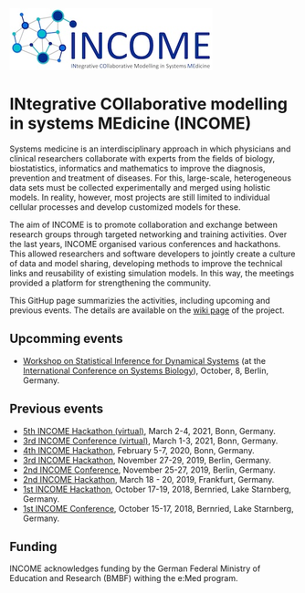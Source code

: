 ![This is an image](https://github.com/JanHasenauer/integrative-pathway-models/blob/main/misc/INCOME_logo.jpg)

# INtegrative COllaborative modelling in systems MEdicine (INCOME)

Systems medicine is an interdisciplinary approach in which physicians and clinical researchers collaborate with experts from the fields of biology, biostatistics, informatics and mathematics to improve the diagnosis, prevention and treatment of diseases. For this, large-scale, heterogeneous data sets must be collected experimentally and merged using holistic models. In reality, however, most projects are still limited to individual cellular processes and develop customized models for these.

The aim of INCOME is to promote collaboration and exchange between research groups through targeted networking and training activities. Over the last years, INCOME organised various conferences and hackathons. This allowed researchers and software developers to jointly create a culture of data and model sharing, developing methods to improve the technical links and reusability of existing simulation models. In this way, the meetings provided a platform for strengthening the community.

This GitHup page summarizies the activities, including upcoming and previous events. The details are available on the [wiki page](https://github.com/JanHasenauer/integrative-pathway-models/wiki) of the project.
 
## Upcomming events
* [Workshop on Statistical Inference for Dynamical Systems](https://github.com/JanHasenauer/integrative-pathway-models/wiki/Workshop-on-Statistical-Inference-for-Dynamical-Systems) (at the [International Conference on Systems Biology](https://www.icsb2022.berlin/)), October, 8, Berlin, Germany.

## Previous events
* [5th INCOME Hackathon (virtual)](https://www.integrative-pathway-models.de/meetings/income2021-conference-and-hackathon/index.html), March 2-4, 2021, Bonn, Germany.
* [3rd INCOME Conference (virtual)](https://www.integrative-pathway-models.de/meetings/income2021-conference-and-hackathon/index.html), March 1-3, 2021, Bonn, Germany.
* [4th INCOME Hackathon](https://www.integrative-pathway-models.de/meetings/former-meetings/income-hackathon-2020/index.html), February 5-7, 2020, Bonn, Germany.
* [3rd INCOME Hackathon](https://www.integrative-pathway-models.de/meetings/former-meetings/income2019-conference-and-hackathon/index.html), November 27-29, 2019, Berlin, Germany.
* [2nd INCOME Conference](https://www.integrative-pathway-models.de/meetings/former-meetings/income2019-conference-and-hackathon/index.html), November 25-27, 2019, Berlin, Germany.
* [2nd INCOME Hackathon](https://www.integrative-pathway-models.de/meetings/former-meetings/income-hackathon-2019/index.html), March 18 - 20, 2019, Frankfurt, Germany.
* [1st INCOME Hackathon](https://www.integrative-pathway-models.de/meetings/former-meetings/income2018-conference-and-hackathon/index.html), October 17-19, 2018, Bernried, Lake Starnberg, Germany.
* [1st INCOME Conference](https://www.integrative-pathway-models.de/meetings/former-meetings/income2018-conference-and-hackathon/index.html), October 15-17, 2018, Bernried, Lake Starnberg, Germany.

## Funding
INCOME acknowledges funding by the German Federal Ministry of Education and Research (BMBF) withing the e:Med program.
